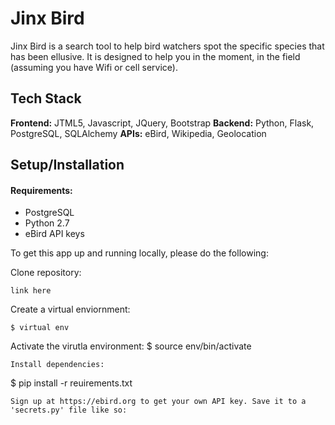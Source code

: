# Jinx Bird

Jinx Bird is a search tool to help bird watchers spot the specific species that has been ellusive. It is designed to help you in the moment, in the field (assuming you have Wifi or cell service).

## Tech Stack
__Frontend:__  JTML5, Javascript, JQuery, Bootstrap
__Backend:__  Python, Flask, PostgreSQL, SQLAlchemy
__APIs:__ eBird, Wikipedia, Geolocation 

## Setup/Installation
#### Requirements:
- PostgreSQL
- Python 2.7
- eBird API keys

To get this app up and running locally, please do the following:

Clone repository:
```
link here
```
Create a virtual enviornment:
```
$ virtual env
```
Activate the virutla environment:
$ source env/bin/activate
```
Install dependencies:
```
$ pip install -r reuirements.txt
```
Sign up at https://ebird.org to get your own API key. Save it to a 'secrets.py' file like so:
```

```
